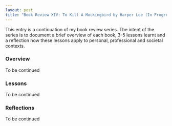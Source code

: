 ```yaml
---
layout: post
title: "Book Review XIV: To Kill A Mockingbird by Harper Lee (In Progress)"
---
```


This entry is a continuation of my book review series. 
The intent of the series is to document a brief overview of each book, 
3-5 lessons learnt and a reflection how these lessons apply to
personal, professional and societal contexts.

### Overview
To be continued

### Lessons
To be continued

### Reflections
To be continued

